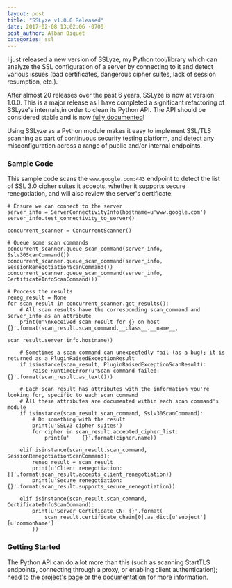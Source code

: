 ```yaml
---
layout: post
title: "SSLyze v1.0.0 Released"
date: 2017-02-08 13:02:06 -0700
post_author: Alban Diquet
categories: ssl
---
```


I just released a new version of SSLyze, my Python tool/library which can analyze the SSL configuration of a server by connecting to it and detect various issues (bad certificates, dangerous cipher suites, lack of session resumption, etc.). 

After almost 20 releases over the past 6 years, SSLyze is now at version 1.0.0. This is a major release as I have completed a significant refactoring of SSLyze's internals,in order to clean its Python API. The API should be considered stable and is now [fully documented][sslyze-documentation]! 

Using SSLyze as a Python module makes it easy to implement SSL/TLS scanning as part of continuous security testing platform, and detect any misconfiguration across a range of public and/or internal endpoints.


### Sample Code

This sample code scans the `www.google.com:443` endpoint to detect the list of SSL 3.0 cipher suites it accepts, whether it supports secure renegotiation, and will also review the server's certificate:

    # Ensure we can connect to the server
    server_info = ServerConnectivityInfo(hostname=u'www.google.com')
    server_info.test_connectivity_to_server()

    concurrent_scanner = ConcurrentScanner()

    # Queue some scan commands
    concurrent_scanner.queue_scan_command(server_info, Sslv30ScanCommand())
    concurrent_scanner.queue_scan_command(server_info, SessionRenegotiationScanCommand())
    concurrent_scanner.queue_scan_command(server_info, CertificateInfoScanCommand())

    # Process the results
    reneg_result = None
    for scan_result in concurrent_scanner.get_results():
        # All scan results have the corresponding scan_command and server_info as an attribute
        print(u'\nReceived scan result for {} on host {}'.format(scan_result.scan_command.__class__.__name__,
                                                                 scan_result.server_info.hostname))

        # Sometimes a scan command can unexpectedly fail (as a bug); it is returned as a PluginRaisedExceptionResult
        if isinstance(scan_result, PluginRaisedExceptionScanResult):
            raise RuntimeError(u'Scan command failed: {}'.format(scan_result.as_text()))

        # Each scan result has attributes with the information you're looking for, specific to each scan command
        # All these attributes are documented within each scan command's module
        if isinstance(scan_result.scan_command, Sslv30ScanCommand):
            # Do something with the result
            print(u'SSLV3 cipher suites')
            for cipher in scan_result.accepted_cipher_list:
                print(u'    {}'.format(cipher.name))

        elif isinstance(scan_result.scan_command, SessionRenegotiationScanCommand):
            reneg_result = scan_result
            print(u'Client renegotiation: {}'.format(scan_result.accepts_client_renegotiation))
            print(u'Secure renegotiation: {}'.format(scan_result.supports_secure_renegotiation))

        elif isinstance(scan_result.scan_command, CertificateInfoScanCommand):
            print(u'Server Certificate CN: {}'.format(
                scan_result.certificate_chain[0].as_dict[u'subject'][u'commonName']
            ))
            

### Getting Started

The Python API can do a lot more than this (such as scanning StartTLS endpoints, connecting through a proxy, or enabling client authentication); head to the [project's page][sslyze-gh] or the [documentation][sslyze-documentation] for more information.



[sslyze-documentation]: https://nabla-c0d3.github.io/sslyze/documentation/
[sslyze-gh]: https://github.com/nabla-c0d3/sslyze
